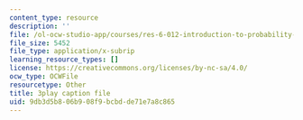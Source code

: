 ```yaml
---
content_type: resource
description: ''
file: /ol-ocw-studio-app/courses/res-6-012-introduction-to-probability-spring-2018/9db3d5b806b908f9bcbdde71e7a8c865_h2w1tTTltrU.srt
file_size: 5452
file_type: application/x-subrip
learning_resource_types: []
license: https://creativecommons.org/licenses/by-nc-sa/4.0/
ocw_type: OCWFile
resourcetype: Other
title: 3play caption file
uid: 9db3d5b8-06b9-08f9-bcbd-de71e7a8c865
---
```

